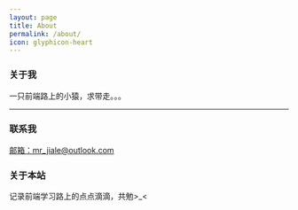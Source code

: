 ```yaml
---
layout: page
title: About
permalink: /about/
icon: glyphicon-heart
---
```


### 关于我
一只前端路上的小猿，求带走。。。

---

### 联系我
[邮箱：mr_jiale@outlook.com](mailto:mr_jiale@outlook.com)


### 关于本站   

记录前端学习路上的点点滴滴，共勉>_<